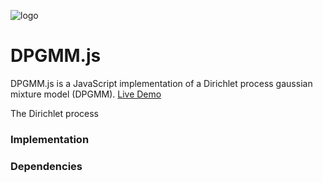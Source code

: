 <img src="http://chrisschuette.github.io/DPGMM.js/logo.png" alt="logo"></img>

DPGMM.js
========

DPGMM.js is a JavaScript implementation of a Dirichlet process gaussian mixture model (DPGMM). [Live Demo](http://)

The Dirichlet process 

### Implementation ###

### Dependencies ###
